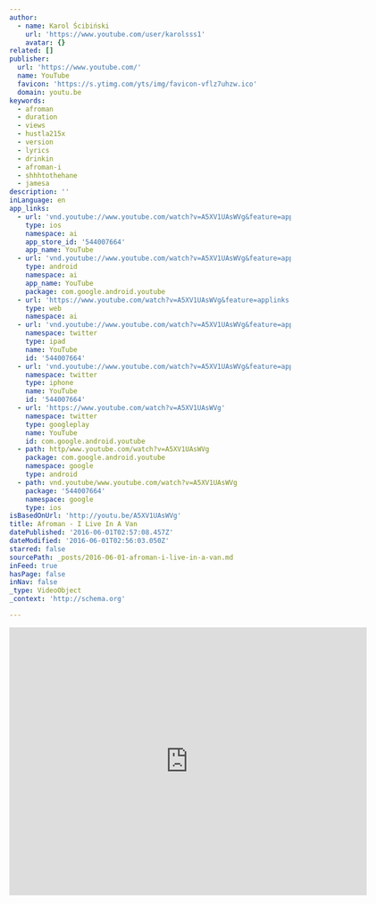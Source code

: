 ```yaml
---
author:
  - name: Karol Ścibiński
    url: 'https://www.youtube.com/user/karolsss1'
    avatar: {}
related: []
publisher:
  url: 'https://www.youtube.com/'
  name: YouTube
  favicon: 'https://s.ytimg.com/yts/img/favicon-vflz7uhzw.ico'
  domain: youtu.be
keywords:
  - afroman
  - duration
  - views
  - hustla215x
  - version
  - lyrics
  - drinkin
  - afroman-i
  - shhhtothehane
  - jamesa
description: ''
inLanguage: en
app_links:
  - url: 'vnd.youtube://www.youtube.com/watch?v=A5XV1UAsWVg&feature=applinks'
    type: ios
    namespace: ai
    app_store_id: '544007664'
    app_name: YouTube
  - url: 'vnd.youtube://www.youtube.com/watch?v=A5XV1UAsWVg&feature=applinks'
    type: android
    namespace: ai
    app_name: YouTube
    package: com.google.android.youtube
  - url: 'https://www.youtube.com/watch?v=A5XV1UAsWVg&feature=applinks'
    type: web
    namespace: ai
  - url: 'vnd.youtube://www.youtube.com/watch?v=A5XV1UAsWVg&feature=applinks'
    namespace: twitter
    type: ipad
    name: YouTube
    id: '544007664'
  - url: 'vnd.youtube://www.youtube.com/watch?v=A5XV1UAsWVg&feature=applinks'
    namespace: twitter
    type: iphone
    name: YouTube
    id: '544007664'
  - url: 'https://www.youtube.com/watch?v=A5XV1UAsWVg'
    namespace: twitter
    type: googleplay
    name: YouTube
    id: com.google.android.youtube
  - path: http/www.youtube.com/watch?v=A5XV1UAsWVg
    package: com.google.android.youtube
    namespace: google
    type: android
  - path: vnd.youtube/www.youtube.com/watch?v=A5XV1UAsWVg
    package: '544007664'
    namespace: google
    type: ios
isBasedOnUrl: 'http://youtu.be/A5XV1UAsWVg'
title: Afroman - I Live In A Van
datePublished: '2016-06-01T02:57:08.457Z'
dateModified: '2016-06-01T02:56:03.050Z'
starred: false
sourcePath: _posts/2016-06-01-afroman-i-live-in-a-van.md
inFeed: true
hasPage: false
inNav: false
_type: VideoObject
_context: 'http://schema.org'

---
```

<iframe src="http://cdn.embedly.com/widgets/media.html?src=https%3A%2F%2Fwww.youtube.com%2Fembed%2FA5XV1UAsWVg%3Ffeature%3Doembed&amp;url=http%3A%2F%2Fwww.youtube.com%2Fwatch%3Fv%3DA5XV1UAsWVg&amp;image=https%3A%2F%2Fi.ytimg.com%2Fvi%2FA5XV1UAsWVg%2Fhqdefault.jpg&amp;key=b7d04c9b404c499eba89ee7072e1c4f7&amp;type=text%2Fhtml&amp;schema=youtube" width="640" height="480" scrolling="no" frameborder="0" allowfullscreen="" style=""></iframe>